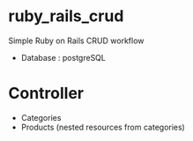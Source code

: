 # ruby_rails_crud
Simple Ruby on Rails CRUD workflow

- Database : postgreSQL

Controller
===================================
- Categories
- Products (nested resources from categories)



